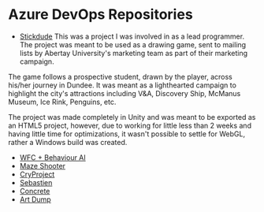 # Azure DevOps Repositories
- [Stickdude](https://pratyushbsingh.visualstudio.com/Stickdude)
This was a project I was involved in as a lead programmer. The project was meant to be used as a drawing game, sent to mailing lists by Abertay University's marketing team as part of their marketing campaign.

The game follows a prospective student, drawn by the player, across his/her journey in Dundee. It was meant as a lighthearted campaign to highlight the city's attractions including V&A, Discovery Ship, McManus Museum, Ice Rink, Penguins, etc.

The project was made completely in Unity and was meant to be exported as an HTML5 project, however, due to working for little less than 2 weeks and having little time for optimizations, it wasn't possible to settle for WebGL, rather a Windows build was created.

- [WFC + Behaviour AI](https://pratyushbsingh.visualstudio.com/WFC_BehaviourAI)
- [Maze Shooter](https://pratyushbsingh.visualstudio.com/Maze_Shooter)
- [CryProject](https://pratyushbsingh.visualstudio.com/CryProject)
- [Sebastien](https://pratyushbsingh.visualstudio.com/Sebastien)
- [Concrete](https://pratyushbsingh.visualstudio.com/Concrete)
- [Art Dump](https://pratyushbsingh.visualstudio.com/Art_Dump)
